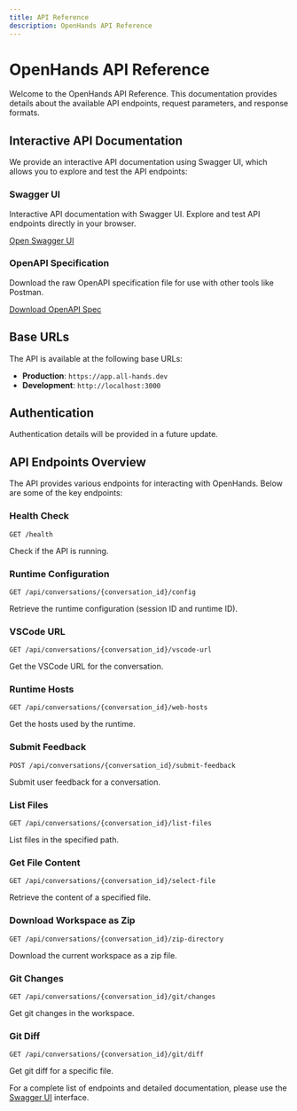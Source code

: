 ```yaml
---
title: API Reference
description: OpenHands API Reference
---
```


# OpenHands API Reference

Welcome to the OpenHands API Reference. This documentation provides details about the available API endpoints, request parameters, and response formats.

## Interactive API Documentation

We provide an interactive API documentation using Swagger UI, which allows you to explore and test the API endpoints:

<div className="container">
  <div className="row">
    <div className="col col--6">
      <div className="card margin-bottom--lg">
        <div className="card__header">
          <h3>Swagger UI</h3>
        </div>
        <div className="card__body">
          <p>
            Interactive API documentation with Swagger UI. Explore and test API endpoints directly in your browser.
          </p>
        </div>
        <div className="card__footer">
          <a className="button button--primary button--block" href="/swagger-ui/">Open Swagger UI</a>
        </div>
      </div>
    </div>
    <div className="col col--6">
      <div className="card margin-bottom--lg">
        <div className="card__header">
          <h3>OpenAPI Specification</h3>
        </div>
        <div className="card__body">
          <p>
            Download the raw OpenAPI specification file for use with other tools like Postman.
          </p>
        </div>
        <div className="card__footer">
          <a className="button button--secondary button--block" href="/openapi.json">Download OpenAPI Spec</a>
        </div>
      </div>
    </div>
  </div>
</div>

## Base URLs

The API is available at the following base URLs:

- **Production**: `https://app.all-hands.dev`
- **Development**: `http://localhost:3000`

## Authentication

Authentication details will be provided in a future update.

## API Endpoints Overview

The API provides various endpoints for interacting with OpenHands. Below are some of the key endpoints:

### Health Check

```
GET /health
```

Check if the API is running.

### Runtime Configuration

```
GET /api/conversations/{conversation_id}/config
```

Retrieve the runtime configuration (session ID and runtime ID).

### VSCode URL

```
GET /api/conversations/{conversation_id}/vscode-url
```

Get the VSCode URL for the conversation.

### Runtime Hosts

```
GET /api/conversations/{conversation_id}/web-hosts
```

Get the hosts used by the runtime.

### Submit Feedback

```
POST /api/conversations/{conversation_id}/submit-feedback
```

Submit user feedback for a conversation.

### List Files

```
GET /api/conversations/{conversation_id}/list-files
```

List files in the specified path.

### Get File Content

```
GET /api/conversations/{conversation_id}/select-file
```

Retrieve the content of a specified file.

### Download Workspace as Zip

```
GET /api/conversations/{conversation_id}/zip-directory
```

Download the current workspace as a zip file.

### Git Changes

```
GET /api/conversations/{conversation_id}/git/changes
```

Get git changes in the workspace.

### Git Diff

```
GET /api/conversations/{conversation_id}/git/diff
```

Get git diff for a specific file.

For a complete list of endpoints and detailed documentation, please use the [Swagger UI](/swagger-ui/) interface.
